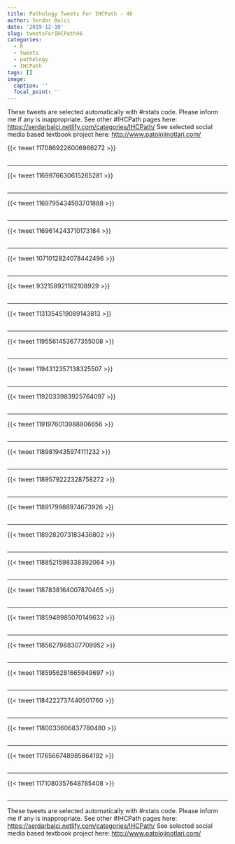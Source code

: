 ```yaml
---
title: Pathology Tweets For IHCPath - 46
author: Serdar Balci
date: '2019-12-10'
slug: tweetsForIHCPath46
categories:
  - R
  - tweets
  - pathology
  - IHCPath
tags: []
image:
  caption: ''
  focal_point: ''
---
```



These tweets are selected automatically with #rstats code. Please inform me if any is inappropriate.
See other #IHCPath pages here: https://serdarbalci.netlify.com/categories/IHCPath/ 
See selected social media based textbook project here: http://www.patolojinotlari.com/

{{< tweet 1170869226006966272 >}}
<br>
<br>
<hr>
{{< tweet 1169976630615265281 >}}
<br>
<br>
<hr>
{{< tweet 1169795434593701888 >}}
<br>
<br>
<hr>
{{< tweet 1169614243710173184 >}}
<br>
<br>
<hr>
{{< tweet 1071012824078442496 >}}
<br>
<br>
<hr>
{{< tweet 932158921162108929 >}}
<br>
<br>
<hr>
{{< tweet 1131354519089143813 >}}
<br>
<br>
<hr>
{{< tweet 1195561453677355008 >}}
<br>
<br>
<hr>
{{< tweet 1194312357138325507 >}}
<br>
<br>
<hr>
{{< tweet 1192033983925764097 >}}
<br>
<br>
<hr>
{{< tweet 1191976013988806656 >}}
<br>
<br>
<hr>
{{< tweet 1189819435974111232 >}}
<br>
<br>
<hr>
{{< tweet 1189579222328758272 >}}
<br>
<br>
<hr>
{{< tweet 1189179988974673926 >}}
<br>
<br>
<hr>
{{< tweet 1189282073183436802 >}}
<br>
<br>
<hr>
{{< tweet 1188521598338392064 >}}
<br>
<br>
<hr>
{{< tweet 1187838164007870465 >}}
<br>
<br>
<hr>
{{< tweet 1185948985070149632 >}}
<br>
<br>
<hr>
{{< tweet 1185627988307709952 >}}
<br>
<br>
<hr>
{{< tweet 1185956281665949697 >}}
<br>
<br>
<hr>
{{< tweet 1184222737440501760 >}}
<br>
<br>
<hr>
{{< tweet 1180033606837780480 >}}
<br>
<br>
<hr>
{{< tweet 1176566748985864192 >}}
<br>
<br>
<hr>
{{< tweet 1171080357648785408 >}}
<br>
<br>
<hr>


These tweets are selected automatically with #rstats code. Please inform me if any is inappropriate.
See other #IHCPath pages here: https://serdarbalci.netlify.com/categories/IHCPath/ 
See selected social media based textbook project here: http://www.patolojinotlari.com/
